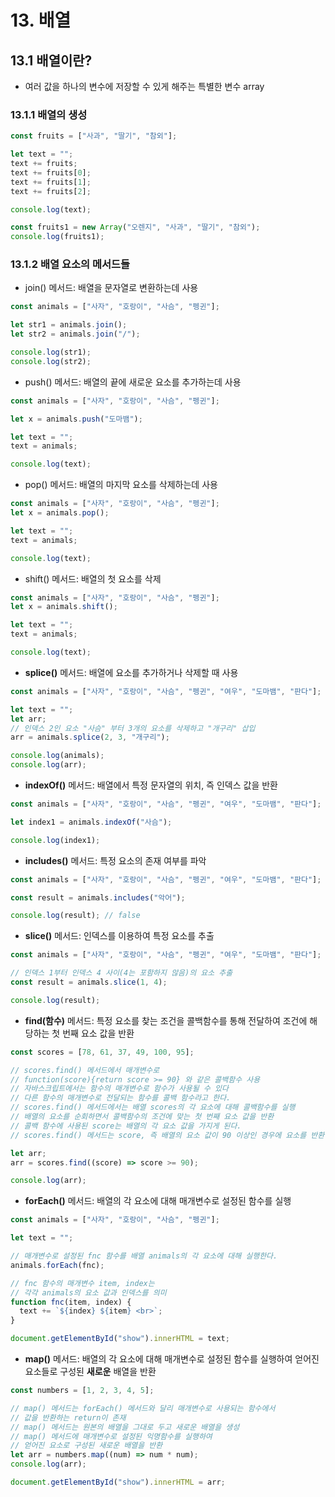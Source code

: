 # 13. 배열

## 13.1 배열이란?

- 여러 값을 하나의 변수에 저장할 수 있게 해주는 특별한 변수 array

### 13.1.1 배열의 생성

```js
const fruits = ["사과", "딸기", "참외"];

let text = "";
text += fruits;
text += fruits[0];
text += fruits[1];
text += fruits[2];

console.log(text);

const fruits1 = new Array("오렌지", "사과", "딸기", "참외");
console.log(fruits1);
```

### 13.1.2 배열 요소의 메서드들

- join() 메서드: 배열을 문자열로 변환하는데 사용

```js
const animals = ["사자", "호랑이", "사슴", "펭귄"];

let str1 = animals.join();
let str2 = animals.join("/");

console.log(str1);
console.log(str2);
```

- push() 메서드: 배열의 끝에 새로운 요소를 추가하는데 사용

```js
const animals = ["사자", "호랑이", "사슴", "펭귄"];

let x = animals.push("도마뱀");

let text = "";
text = animals;

console.log(text);
```

- pop() 메서드: 배열의 마지막 요소를 삭제하는데 사용

```js
const animals = ["사자", "호랑이", "사슴", "펭귄"];
let x = animals.pop();

let text = "";
text = animals;

console.log(text);
```

- shift() 메서드: 배열의 첫 요소를 삭제

```js
const animals = ["사자", "호랑이", "사슴", "펭귄"];
let x = animals.shift();

let text = "";
text = animals;

console.log(text);
```

- **splice()** 메서드: 배열에 요소를 추가하거나 삭제할 때 사용

```js
const animals = ["사자", "호랑이", "사슴", "펭귄", "여우", "도마뱀", "판다"];

let text = "";
let arr;
// 인덱스 2인 요소 "사슴" 부터 3개의 요소를 삭제하고 "개구리" 삽입
arr = animals.splice(2, 3, "개구리");

console.log(animals);
console.log(arr);
```

- **indexOf()** 메서드: 배열에서 특정 문자열의 위치, 즉 인덱스 값을 반환

```js
const animals = ["사자", "호랑이", "사슴", "펭귄", "여우", "도마뱀", "판다"];

let index1 = animals.indexOf("사슴");

console.log(index1);
```

- **includes()** 메서드: 특정 요소의 존재 여부를 파악

```js
const animals = ["사자", "호랑이", "사슴", "펭귄", "여우", "도마뱀", "판다"];

const result = animals.includes("악어");

console.log(result); // false
```

- **slice()** 메서드: 인덱스를 이용하여 특정 요소를 추출

```js
const animals = ["사자", "호랑이", "사슴", "펭귄", "여우", "도마뱀", "판다"];

// 인덱스 1부터 인덱스 4 사이(4는 포함하지 않음)의 요소 추출
const result = animals.slice(1, 4);

console.log(result);
```

- **find(함수)** 메서드: 특정 요소를 찾는 조건을 콜백함수를 통해 전달하여 조건에 해당하는 첫 번째 요소 값을 반환

```js
const scores = [78, 61, 37, 49, 100, 95];

// scores.find() 메서드에서 매개변수로
// function(score){return score >= 90} 와 같은 콜백함수 사용
// 자바스크립트에서는 함수의 매개변수로 함수가 사용될 수 있다
// 다른 함수의 매개변수로 전달되는 함수를 콜백 함수라고 한다.
// scores.find() 메서드에서는 배열 scores의 각 요소에 대해 콜백함수를 실행
// 배열의 요소를 순회하면서 콜백함수의 조건에 맞는 첫 번째 요소 값을 반환
// 콜백 함수에 사용된 score는 배열의 각 요소 값을 가지게 된다.
// scores.find() 메서드는 score, 즉 배열의 요소 값이 90 이상인 경우에 요소를 반환한다.

let arr;
arr = scores.find((score) => score >= 90);

console.log(arr);
```

- **forEach()** 메서드: 배열의 각 요소에 대해 매개변수로 설정된 함수를 실행

```js
const animals = ["사자", "호랑이", "사슴", "펭귄"];

let text = "";

// 매개변수로 설정된 fnc 함수를 배열 animals의 각 요소에 대해 실행한다.
animals.forEach(fnc);

// fnc 함수의 매개변수 item, index는
// 각각 animals의 요소 값과 인덱스를 의미
function fnc(item, index) {
  text += `${index} ${item} <br>`;
}

document.getElementById("show").innerHTML = text;
```

- **map()** 메서드: 배열의 각 요소에 대해 매개변수로 설정된 함수를 실행하여 얻어진 요소들로 구성된 **새로운** 배열을 반환

```js
const numbers = [1, 2, 3, 4, 5];

// map() 메서드는 forEach() 메서드와 달리 매개변수로 사용되는 함수에서
// 값을 반환하는 return이 존재
// map() 메서드는 원본의 배열을 그대로 두고 새로운 배열을 생성
// map() 메서드에 매개변수로 설정된 익명함수를 실행하여
// 얻어진 요소로 구성된 새로운 배열을 반환
let arr = numbers.map((num) => num * num);
console.log(arr);

document.getElementById("show").innerHTML = arr;
```
